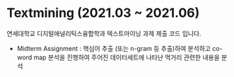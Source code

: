 # Textmining (2021.03 ~ 2021.06)
연세대학교 디지털애널리틱스융합학과 텍스트마이닝 과제 제출 코드 입니다.

- Midterm Assignment : 핵심어 추출 (또는 n-gram 등 추출)하여 분석하고 co-word map  분석을 진행하여 주어진 데이터세트에 나타난 먹거리 관련한 내용을 분석
